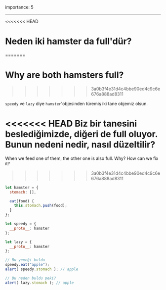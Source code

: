 importance: 5

---

<<<<<<< HEAD
# Neden iki hamster da full'dür?
=======
# Why are both hamsters full?
>>>>>>> 3a0b3f4e31d4c4bbe90ed4c9c6e676a888ad8311

`speedy` ve `lazy` diye `hamster`'objesinden türemiş iki tane objemiz olsun.

<<<<<<< HEAD
Biz bir tanesini beslediğimizde, diğeri de full oluyor. Bunun nedeni nedir, nasıl düzeltilir?
=======
When we feed one of them, the other one is also full. Why? How can we fix it?
>>>>>>> 3a0b3f4e31d4c4bbe90ed4c9c6e676a888ad8311

```js run
let hamster = {
  stomach: [],

  eat(food) {
    this.stomach.push(food);
  }
};

let speedy = {
  __proto__: hamster
};

let lazy = {
  __proto__: hamster
};

// Bu yemeği buldu
speedy.eat("apple");
alert( speedy.stomach ); // apple

// Bu neden buldu peki?
alert( lazy.stomach ); // apple
```

